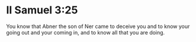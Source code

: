 # II Samuel 3:25

You know that Abner the son of Ner came to deceive you and to know your going out and your coming in, and to know all that you are doing.
